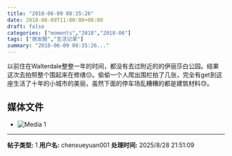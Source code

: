 ```yaml
---
title: "2018-06-09 08:35:26"
date: 2018-06-09T11:00:00+08:00
draft: false
categories: ["moments","2018","2018-06"]
tags: ["朋友圈","生活记录"]
summary: "2018-06-09 08:35:26..."
---
```


以前住在Walterdale整整一年的时间，都没有去过附近的的伊丽莎白公园。结果这次去拍照整个围起来在修缮😔。偷偷一个人爬出围栏拍了几张，完全有get到这座生活了十年的小城市的美丽，虽然下面的停车场乱糟糟的都是建筑材料😓。

## 媒体文件

- ![Media 1](/Moments/photos/2018-06-09/201806090835260.jpg)

---

**帖子类型:** 1
**用户名:** chenxueyuan001
**处理时间:** 2025/8/28 21:51:09